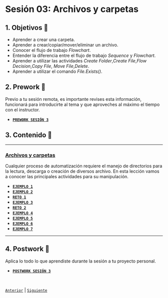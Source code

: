 # Sesión 03: Archivos y carpetas

<div>

## 1. Objetivos :dart:

- Aprender a crear una carpeta.
- Aprender a crear/copiar/mover/eliminar un archivo.
- Conocer el flujo de trabajo *Flowchart*.
- Entender la diferencia entre el flujo de trabajo *Sequence* y *Flowchart*.
- Aprender a utilizar las actividades *Create Folder*,*Create File*,*Flow Decision*,*Copy File*, *Move File*,*Delete*.
- Aprender a utilizar el comando *File.Exists()*.

## 2. Prework :notebook_with_decorative_cover:

Previo a tu sesión remota, es importante revises esta información, funcionará para introducirte al tema y que aproveches al máximo el tiempo con el instructor.

- [**`PREWORK SESIÓN 3`**](https://github.com/bot-jcris/RPA-UiPath-Pepsico-2021/raw/main/Session-03/material/Prework_%20Sesi%C3%B3n%203_%20Archivos%20y%20Carpetas.pdf)

## 3. Contenido :blue_book:

---

### <ins>Archivos y carpetas</ins>

Cualquier proceso de automatización requiere el manejo de directorios para la lectura, descarga o creación de diversos archivo. En esta lección vamos a conocer las principales actividades para su manipulación.

- [**`EJEMPLO 1`**](Example-01/README.md)
- [**`EJEMPLO 2`**](Example-02/README.md)
- [**`RETO 1`**](Challenge-01/README.md)
- [**`EJEMPLO 3`**](Example-03/README.md)
- [**`RETO 2`**](Challenge-01/README.md)
- [**`EJEMPLO 4`**](Example-04/README.md)
- [**`EJEMPLO 5`**](Example-05/README.md)
- [**`EJEMPLO 6`**](Example-06/README.md)
- [**`EJEMPLO 7`**](Example-07/README.md)

---

## 4. Postwork :memo:
Aplica lo todo lo que aprendiste durante la sesión a tu proyecto personal.

- [**`POSTWORK SESIÓN 3`**](Postwork/README.md)

<br>

[`Anterior`](../Session-02/README.md) | [`Siguiente`](../Session-04/README.md)

</div>
